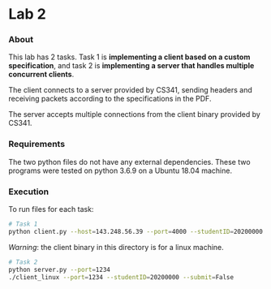 # Lab 2

### About
This lab has 2 tasks. Task 1 is **implementing a client based on a custom specification**, and task 2 is **implementing a server that handles multiple concurrent clients**.

The client connects to a server provided by CS341, sending headers and receiving packets according to the specifications in the PDF.

The server accepts multiple connections from the client binary provided by CS341.

### Requirements
The two python files do not have any external dependencies. These two programs were tested on python 3.6.9 on a Ubuntu 18.04 machine.

### Execution
To run files for each task:

```bash
# Task 1
python client.py --host=143.248.56.39 --port=4000 --studentID=20200000
```

*Warning*: the client binary in this directory is for a linux machine.
```bash
# Task 2
python server.py --port=1234
./client_linux --port=1234 --studentID=20200000 --submit=False
```
